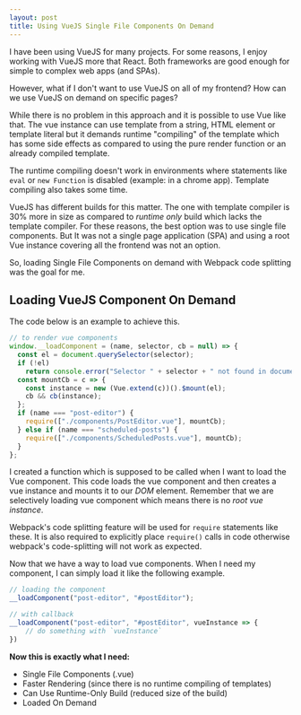```yaml
---
layout: post
title: Using VueJS Single File Components On Demand
---
```


I have been using VueJS for many projects. For some reasons, I enjoy working with VueJS more that React. Both frameworks are good enough for simple to complex web apps (and SPAs).

However, what if I don't want to use VueJS on all of my frontend? How can we use VueJS on demand on specific pages?

While there is no problem in this approach and it is possible to use Vue like that. The vue instance can use template from a string, HTML element or template literal but it demands runtime "compiling" of the template which has some side effects as compared to using the pure render function or an already compiled template. 

The runtime compiling doesn't work in environments where statements like `eval` or `new Function` is disabled (example: in a chrome app). Template compiling also takes some time. 

VueJS has different builds for this matter. The one with template compiler is 30% more in size as compared to _runtime only_ build which lacks the template compiler. For these reasons, the best option was to use single file components. But It was not a single page application (SPA) and using a root Vue instance covering all the frontend was not an option. 

So, loading Single File Components on demand with Webpack code splitting was the goal for me. 

## Loading VueJS Component On Demand

The code below is an example to achieve this. 

```javascript
// to render vue components
window.__loadComponent = (name, selector, cb = null) => {
  const el = document.querySelector(selector);
  if (!el)
    return console.error("Selector " + selector + " not found in document.");
  const mountCb = c => {
    const instance = new (Vue.extend(c))().$mount(el);
    cb && cb(instance);
  };
  if (name === "post-editor") {
    require(["./components/PostEditor.vue"], mountCb);
  } else if (name === "scheduled-posts") {
    require(["./components/ScheduledPosts.vue"], mountCb);
  }
};
```

I created a function which is supposed to be called when I want to load the Vue component. This code loads the vue component and then creates a vue instance and mounts it to our _DOM_ element. Remember that we are selectively loading vue component which means there is no _root vue instance_. 

Webpack's code splitting feature will be used for `require` statements like these. It is also required to explicitly place `require()` calls in code otherwise webpack's code-splitting will not work as expected. 

Now that we have a way to load vue components. When I need my component, I can simply load it like the following example.

```javascript
// loading the component
__loadComponent("post-editor", "#postEditor");

// with callback
__loadComponent("post-editor", "#postEditor", vueInstance => {
    // do something with `vueInstance`
})
```



**Now this is exactly what I need:**

- Single File Components (.vue)
- Faster Rendering (since there is no runtime compiling of templates)
- Can Use Runtime-Only Build (reduced size of the build)
- Loaded On Demand

